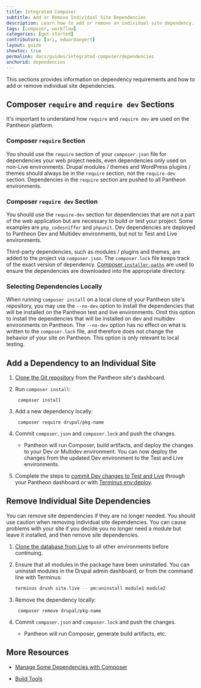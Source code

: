 ```yaml
---
title: Integrated Composer
subtitle: Add or Remove Individual Site Dependencies
description: Learn how to add or remove an individual site dependency.
tags: [composer, workflow]
categories: [get-started]
contributors: [ari, edwardangert]
layout: guide
showtoc: true
permalink: docs/guides/integrated-composer/dependencies
anchorid: dependencies
---
```


This sections provides information on dependency requirements and how to add or remove individual site dependencies.

## Composer `require` and `require dev` Sections

It's important to understand how `require` and `require dev` are used on the Pantheon platform.

### Composer `require` Section

You should use the `require` section of your `composer.json` file for dependencies your web project needs, even dependencies only used on non-Live environments. Drupal modules / themes and WordPress plugins / themes should always be in the `require` section, not the `require-dev` section. Dependencies in the `require` section are pushed to all Pantheon environments.

### Composer `require dev` Section

You should use the `require-dev` section for dependencies that are not a part of the web application but are necessary to build or test your project. Some examples are `php_codesniffer` and `phpunit`. Dev dependencies are deployed to Pantheon Dev and Multidev environments, but not to Test and Live environments.

Third-party dependencies, such as modules / plugins and themes, are added to the project via `composer.json`. The `composer.lock` file keeps track of the exact version of dependency. [Composer `installer-paths`](https://getcomposer.org/doc/faqs/how-do-i-install-a-package-to-a-custom-path-for-my-framework.md#how-do-i-install-a-package-to-a-custom-path-for-my-framework-) are used to ensure the dependencies are downloaded into the appropriate directory.

### Selecting Dependencies Locally

When running `composer install` on a local clone of your Pantheon site's repository, you may use the `--no-dev` option to install the dependencies that will be installed on the Pantheon test and live environments. Omit this option to install the dependencies that will be installed on dev and multidev environments on Pantheon. The `--no-dev` option has no effect on what is written to the `composer.lock` file, and therefore does not change the behavior of your site on Pantheon. This option is only relevant to local testing.

## Add a Dependency to an Individual Site

1. [Clone the Git repository](/guides/git/git-config#clone-your-site-codebase) from the Pantheon site's dashboard.

1. Run `composer install`:

   ```bash{promptUser: user}
    composer install
   ```

1. Add a new dependency locally:

   ```bash{promptUser: user}
    composer require drupal/pkg-name
   ```

1. Commit `composer.json` and `composer.lock` and push the changes.

   - Pantheon will run Composer, build artifacts, and deploy the changes to your Dev or Multidev environment. You can now deploy the changes from the updated Dev environment to the Test and Live environments.

1. Complete the steps to [commit Dev changes to Test and Live](/pantheon-workflow#combine-code-from-dev-and-content-from-live-in-test) through your Pantheon dashboard or with [Terminus env:deploy](/terminus/commands/env-deploy).

## Remove Individual Site Dependencies

You can remove site dependencies if they are no longer needed. You should use caution when removing individual site dependencies. You can cause problems with your site if you decide you no longer need a module but leave it installed, and then remove site dependencies.

1. [Clone the database from Live](/guides/quickstart/clone-live-to-dev/) to all other environments before continuing.

1. Ensure that all modules in the package have been uninstalled. You can uninstall modules in the Drupal admin dashboard, or from the command line with Terminus:

    ```bash
    terminus drush site.live -- pm:uninstall module1 module2
   ```

1. Remove the dependency locally:

   ```bash{promptUser: user}
    composer remove drupal/pkg-name
   ```

1. Commit `composer.json` and `composer.lock` and push the changes.

   - Pantheon will run Composer, generate build artifacts, etc.

## More Resources

- [Manage Some Dependencies with Composer](/guides/partial-composer)

- [Build Tools](/guides/build-tools/)
